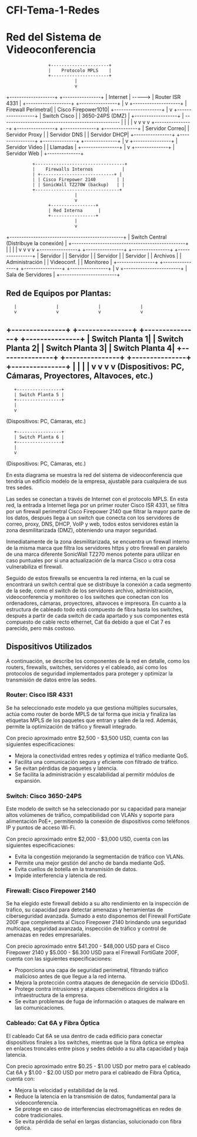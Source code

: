 # CFI-Tema-1-Redes
# Red del Sistema de Videoconferencia

                    +----------------------+
                    |    Protocolo MPLS    |
                    +----------------------+
                              |
                              v
+-------------------+       +----------------+
|     Internet     | -----> |  Router ISR 4331 |
+-------------------+       +----------------+
                              |
                              v
                      +--------------------+
                      | Firewall Perimetral|
                      | Cisco Firepower1010|
                      +--------------------+
                              |
                              v
                      +------------------+
                      |  Switch Cisco     |
                      |  3650-24PS (DMZ)  |
                      +------------------+
                              |
       --------------------------------------------------
       |                   |                 |         |
       v                   v                 v         v
+----------------+  +----------------+  +--------------+  +--------------+
| Servidor Correo|  | Servidor Proxy |  | Servidor DNS |  | Servidor DHCP|
+----------------+  +----------------+  +--------------+  +--------------+
       |
       v
+----------------+
| Servidor Video |
|   Llamadas    |
+----------------+
       |
       v
+--------------+
| Servidor Web |
+--------------+

              +----------------------------------+
              |    Firewalls Internos           |
              | +----------------------------+ |
              | | Cisco Firepower 2140        | |
              | | SonicWall TZ270W (backup)   | |
              +--------------------------------+
                              |
                              v
                    +-----------------+
                    | Red Interna      |
                    +-----------------+
                              |
                              v
+------------------------------------------------+
|   Switch Central (Distribuye la conexión)     |
+------------------------------------------------+
       |               |              |               |
       v               v              v               v
+----------------+  +----------------+  +----------------+  +----------------+
|  Servidor     |  |  Servidor       |  |  Servidor     |  |  Servidor      |
|  Archivos     |  |  Administración |  |  Videoconf.   |  |  Monitoreo     |
+----------------+  +----------------+  +----------------+  +----------------+
       |
       v
+------------------------+
|   Sala de Servidores   |
+------------------------+

Red de Equipos por Plantas:
----------------------------------------------------------
       |               |               |               |
       v               v               v               v
+---------------+ +---------------+ +---------------+ +---------------+
| Switch Planta 1| | Switch Planta 2| | Switch Planta 3| | Switch Planta 4|
+---------------+ +---------------+ +---------------+ +---------------+
       |               |               |               |
       v               v               v               v
   (Dispositivos: PC, Cámaras, Proyectores, Altavoces, etc.)
----------------------------------------------------------

       +-----------------+
       | Switch Planta 5 |
       +-----------------+
       |                 
       v                
   (Dispositivos: PC, Cámaras, etc.)

       +-----------------+
       | Switch Planta 6 |
       +-----------------+
       |                 
       v                
   (Dispositivos: PC, Cámaras, etc.)


En esta diagrama se muestra la red del sistema de videoconferencia que tendría un edificio modelo de la empresa, ajustable para cualquiera de sus tres sedes.  

Las sedes se conectan a través de Internet con el protocolo MPLS. En esta red, la entrada a Internet llega por un primer router Cisco ISR 4331, se filtra por un firewall perimetral Cisco Firepower 2140 que filtrar la mayor parte de los datos, después llega a un switch que conecta con los servidores de correo, proxy, DNS, DHCP, VoIP y web, todos estos servidores están la zona desmilitarizada (DMZ), obteniendo una mayor seguridad.  

Inmediatamente de la zona desmilitarizada, se encuentra un firewall interno de la misma marca que filtra los servidores https y otro firewall en paralelo de una marca diferente SonicWall TZ270 menos potente para utilizar en caso puntuales por si una actualización de la marca Cisco u otra cosa vulnerabiliza el firewall.  

Seguido de estos firewalls se encuentra la red interna, en la cual se encontrará un switch central que se distribuye la conexión a cada segmento de la sede, como el switch de los servidores archivo, administración, videoconferencia y monitoreo o los switches que conectan con los ordenadores, cámaras, proyectores, altavoces e impresora. En cuanto a la estructura de cableado todo está compuesto de fibra hasta los switches, después a partir de cada switch de cada apartado y sus componentes está compuesto de cable recto ethernet, Cat 6a debido a que el Cat 7 es parecido, pero más costoso.  

## Dispositivos Utilizados  

A continuación, se describe los componentes de la red en detalle, como los routers, firewalls, switches, servidores y el cableado, así como los protocolos de seguridad implementados para proteger y optimizar la transmisión de datos entre las sedes.  

### Router: Cisco ISR 4331  

Se ha seleccionado este modelo ya que gestiona múltiples sucursales, actúa como router de borde MPLS de tal forma que inicia y finaliza las etiquetas MPLS de los paquetes que entran y salen de la red. Además, permite la optimización de tráfico y firewall integrado.  

Con precio aproximado entre $2,500 - $3,500 USD, cuenta con las siguientes especificaciones:  
- Mejora la conectividad entres redes y optimiza el tráfico mediante QoS.  
- Facilita una comunicación segura y eficiente con filtrado de tráfico.  
- Se evitan pérdidas de paquetes y latencia.  
- Se facilita la administración y escalabilidad al permitir módulos de expansión.  

### Switch: Cisco 3650-24PS  

Este modelo de switch se ha seleccionado por su capacidad para manejar altos volúmenes de tráfico, compatibilidad con VLANs y soporte para alimentación PoE+, permitiendo la conexión de dispositivos como teléfonos IP y puntos de acceso Wi-Fi.  

Con precio aproximado entre $2,000 - $3,000 USD, cuenta con las siguientes especificaciones:  
- Evita la congestión mejorando la segmentación de tráfico con VLANs.  
- Permite una mejor gestión del ancho de banda mediante QoS.  
- Evita cuellos de botella en la transmisión de datos.  
- Impide interferencia y latencia de red.  

### Firewall: Cisco Firepower 2140  

Se ha elegido este firewall debido a su alto rendimiento en la inspección de tráfico, su capacidad para detectar amenazas y herramientas de ciberseguridad avanzada. Sumado a esto disponemos del Firewall FortiGate 200F que complementa al Cisco Firepower 2140 brindando una seguridad multicapa, seguridad avanzada, inspección de tráfico y control de amenazas en redes empresariales.  

Con precio aproximado entre $41.200 - $48,000 USD para el Cisco Firepower 2140 y $5.000 - $6.300 USD para el Firewall FortiGate 200F, cuenta con las siguientes especificaciones:  
- Proporciona una capa de seguridad perimetral, filtrando tráfico malicioso antes de que llegue a la red interna.  
- Mejora la protección contra ataques de denegación de servicio (DDoS).  
- Protege contra intrusiones y ataques cibernéticos dirigidos a la infraestructura de la empresa.  
- Se evitan problemas de fuga de información o ataques de malware en las comunicaciones.  

### Cableado: Cat 6A y Fibra Óptica  

El cableado Cat 6A se usa dentro de cada edificio para conectar dispositivos finales a los switches, mientras que la fibra óptica se emplea en enlaces troncales entre pisos y sedes debido a su alta capacidad y baja latencia.  

Con precio aproximado entre $0.25 - $1.00 USD por metro para el cableado Cat 6A y $1.00 - $2.00 USD por metro para el cableado de Fibra Óptica, cuenta con:  
- Mejora la velocidad y estabilidad de la red.  
- Reduce la latencia en la transmisión de datos, fundamental para la videoconferencia.  
- Se protege en caso de interferencias electromagnéticas en redes de cobre tradicionales.  
- Se evita pérdida de señal en largas distancias, solucionado con fibra óptica.  


